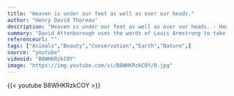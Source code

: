 ```yaml
---
title: "Heaven is under our feet as well as over our heads."
author: "Henry David Thoreau"
description: "Heaven is under our feet as well as over our heads. - Henry David Thoreau quotes from GetInspired365.com"
summary: "David Attenborough uses the words of Louis Armstrong to take us on a journey through our beautiful planet."
referenceurl: ""
tags: ["Animals","Beauty","Conservation","Earth","Nature",]
source: "youtube"
videoid: "B8WHKRzkCOY"
image: "https://img.youtube.com/vi/B8WHKRzkCOY/0.jpg"
---
```


{{< youtube B8WHKRzkCOY >}}
